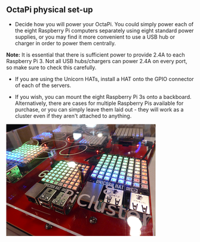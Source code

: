 ## OctaPi physical set-up

- Decide how you will power your OctaPi. You could simply power each of the eight Raspberry Pi computers separately using eight standard power supplies, or you may find it more convenient to use a USB hub or charger in order to power them centrally.

 **Note:** It is essential that there is sufficient power to provide 2.4A to each Raspberry Pi 3. Not all USB hubs/chargers can power 2.4A on every port, so make sure to check this carefully.

- If you are using the Unicorn HATs, install a HAT onto the GPIO connector of each of the servers.

- If you wish, you can mount the eight Raspberry Pi 3s onto a backboard. Alternatively, there are cases for multiple Raspberry Pis available for purchase, or you can simply leave them laid out - they will work as a cluster even if they aren't attached to anything.

 ![OctaPi System](images/octapi-system.png)

